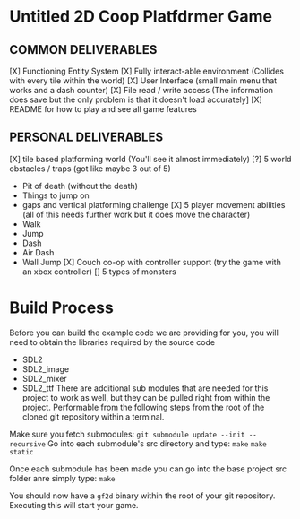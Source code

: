 # Untitled 2D Coop Platfdrmer Game
## COMMON DELIVERABLES
[X] Functioning Entity System
[X] Fully interact-able environment (Collides with every tile within the world)
[X] User Interface (small main menu that works and a dash counter)
[X] File read / write access (The information does save but the only problem is that it doesn't load accurately]
[X] README for how to play and see all game features 

## PERSONAL DELIVERABLES
[X] tile based platforming world (You'll see it almost immediately)
[?] 5 world obstacles / traps (got like maybe 3 out of 5)
   - Pit of death (without the death)
   - Things to jump on
   - gaps and vertical platforming challenge
[X] 5 player movement abilities (all of this needs further work but it does move the character)
   - Walk
   - Jump
   - Dash
   - Air Dash
   - Wall Jump
[X] Couch co-op with controller support (try the game with an xbox controller)
[] 5 types of monsters

# Build Process

Before you can build the example code we are providing for you, you will need to obtain the libraries required
by the source code
 - SDL2
 - SDL2_image
 - SDL2_mixer
 - SDL2_ttf
There are additional sub modules that are needed for this project to work as well, but they can be pulled right from within the project.
Performable from the following steps from the root of the cloned git repository within a terminal. 

Make sure you fetch submodules: `git submodule update --init --recursive`
Go into each submodule's src directory and type:
`make`
`make static`

Once each submodule has been made you can go into the base project src folder anre simply type:
`make`

You should now have a `gf2d` binary within the root of your git repository. Executing this will start your game.
